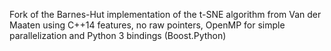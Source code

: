 Fork of the Barnes-Hut implementation of the t-SNE algorithm from Van der Maaten using C++14 features, no raw pointers, OpenMP for simple parallelization and Python 3 bindings (Boost.Python)
